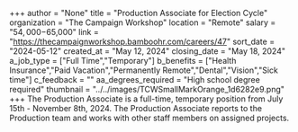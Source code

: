 +++
author = "None"
title = "Production Associate for Election Cycle"
organization = "The Campaign Workshop"
location = "Remote"
salary = "$54,000-$65,000"
link = "https://thecampaignworkshop.bamboohr.com/careers/47"
sort_date = "2024-05-12"
created_at = "May 12, 2024"
closing_date = "May 18, 2024"
a_job_type = ["Full Time","Temporary"]
b_benefits = ["Health Insurance","Paid Vacation","Permanently Remote","Dental","Vision","Sick time"]
c_feedback = ""
aa_degrees_required = "High school degree required"
thumbnail = "../../images/TCWSmallMarkOrange_1d6282e9.png"
+++
The Production Associate is a full-time, temporary position from July 15th - November 8th, 2024. The Production Associate reports to the Production team and works with other staff members on assigned projects.